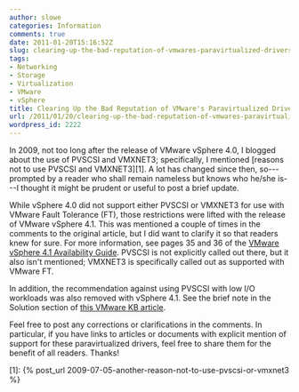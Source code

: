 ```yaml
---
author: slowe
categories: Information
comments: true
date: 2011-01-20T15:16:52Z
slug: clearing-up-the-bad-reputation-of-vmwares-paravirtualized-drivers
tags:
- Networking
- Storage
- Virtualization
- VMware
- vSphere
title: Clearing Up the Bad Reputation of VMware's Paravirtualized Drivers
url: /2011/01/20/clearing-up-the-bad-reputation-of-vmwares-paravirtualized-drivers/
wordpress_id: 2222
---
```


In 2009, not too long after the release of VMware vSphere 4.0, I blogged about the use of PVSCSI and VMXNET3; specifically, I mentioned [reasons not to use PVSCSI and VMXNET3][1]. A lot has changed since then, so---prompted by a reader who shall remain nameless but knows who he/she is---I thought it might be prudent or useful to post a brief update.

While vSphere 4.0 did not support either PVSCSI or VMXNET3 for use with VMware Fault Tolerance (FT), those restrictions were lifted with the release of VMware vSphere 4.1. This was mentioned a couple of times in the comments to the original article, but I did want to clarify it so that readers knew for sure. For more information, see pages 35 and 36 of the [VMware vSphere 4.1 Availability Guide](http://www.vmware.com/pdf/vsphere4/r41/vsp_41_availability.pdf). PVSCSI is not explicitly called out there, but it also isn't mentioned; VMXNET3 is specifically called out as supported with VMware FT.

In addition, the recommendation against using PVSCSI with low I/O workloads was also removed with vSphere 4.1. See the brief note in the Solution section of [this VMware KB article](http://kb.vmware.com/kb/1017652).

Feel free to post any corrections or clarifications in the comments. In particular, if you have links to articles or documents with explicit mention of support for these paravirtualized drivers, feel free to share them for the benefit of all readers. Thanks!

[1]: {% post_url 2009-07-05-another-reason-not-to-use-pvscsi-or-vmxnet3 %}

